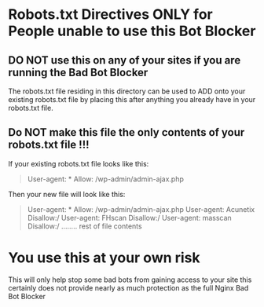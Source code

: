 # Robots.txt Directives ONLY for People unable to use this Bot Blocker
## DO NOT use this on any of your sites if you are running the Bad Bot Blocker

The robots.txt file residing in this directory can be used to ADD onto your existing robots.txt file by placing this after anything you already have in your robots.txt file.

## Do NOT make this file the only contents of your robots.txt file !!!

If your existing robots.txt file looks like this:

>User-agent: *
>Allow: /wp-admin/admin-ajax.php

Then your new file will look like this:

>User-agent: *
>Allow: /wp-admin/admin-ajax.php
>User-agent: Acunetix
> Disallow:/ 
>User-agent: FHscan
> Disallow:/ 
>User-agent: masscan
> Disallow:/ 
>........ rest of file contents

# You use this at your own risk

This will only help stop some bad bots from gaining access to your site
this certainly does not provide nearly as much protection as the full
Nginx Bad Bot Blocker
